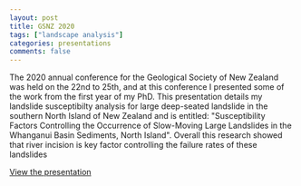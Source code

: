 ```yaml
---
layout: post
title: GSNZ 2020
tags: ["landscape analysis"]
categories: presentations
comments: false
---
```

The 2020 annual conference for the Geological Society of New Zealand was held on the 22nd to 25th, and at this conference I presented some of the work from the first year of my PhD. This presentation details my landslide susceptibilty analysis for large deep-seated landslide in the southern North Island of New Zealand and is entitled: "Susceptibility Factors Controlling the Occurrence of Slow-Moving Large Landslides in the Whanganui Basin Sediments, North Island". Overall this research showed that river incision is key factor controlling the failure rates of these landslides

[View the presentation](/assets/presentations/GSNZ_2020.pdf)